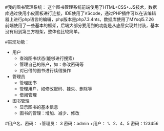 #我的图书管理系统：
这个图书管理系统前端使用了HTML+CSS+.JS技术，数据库通过使用小皮面板进行连接，IDE使用了VScode，通过PHP插件可以在该编辑器上进行php语言的编辑，php版本是php7.3.4nts，数据库使用了MYsql5.7.26
前端使用了一些基本的框架，后端大部分要用到的功能是从底层实现并封装，基本没有用到第三方框架，整体也比较简单。

#实现功能：
+ 用户
    + 查询图书状态(能够进行搜索)
    + 管理自己的账户，如：修改密码等
    + 对已借的图书进行续借操作
+ 管理员
    + 管理图书
    + 管理用户，如修改密码、挂失、删除等
    + 借阅管理
+ 图书管理
   + 显示图书的基本信息
   + 图书的管理：增加、减少、修改

#用户名、密码：
   +管理员： 3   密码：admin
   +用户： 1、2、4、5   密码：123456
